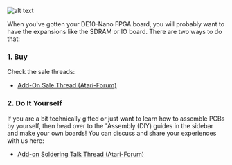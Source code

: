 
![alt text](https://image.ibb.co/g7tSuF/Do_It_Yourself.png)

When you've gotten your DE10-Nano FPGA board, you will probably want to have the expansions like the SDRAM or IO board. There are two ways to do that:

### 1. Buy

Check the sale threads:
  * [Add-On Sale Thread (Atari-Forum)](http://www.atari-forum.com/viewtopic.php?f=117&t=33613)

### 2. Do It Yourself

If you are a bit technically gifted or just want to learn how to assemble PCBs by yourself, then head over to the "Assembly (DIY) guides in the sidebar and make your own boards! You can discuss and share your experiences with us here:
* [Add-on Soldering Talk Thread (Atari-Forum)](http://www.atari-forum.com/viewtopic.php?f=117&t=32232)


